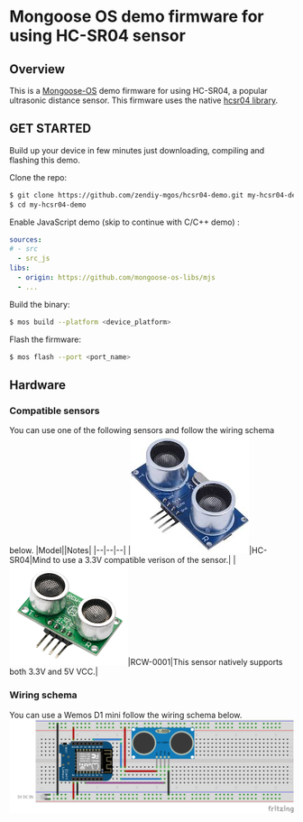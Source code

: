 # Mongoose OS demo firmware for using HC-SR04 sensor
## Overview
This is a [Mongoose-OS](https://mongoose-os.com/) demo firmware for using HC-SR04, a popular ultrasonic distance sensor. This firmware uses the native [hcsr04 library](https://github.com/zendiy-mgos/hcsr04).
## GET STARTED
Build up your device in few minutes just downloading, compiling and flashing this demo.

Clone the repo:
```bash
$ git clone https://github.com/zendiy-mgos/hcsr04-demo.git my-hcsr04-demo
$ cd my-hcsr04-demo
```
Enable JavaScript demo (skip to continue with C/C++ demo) :
```yaml
sources:
# - src
  - src_js
libs:
  - origin: https://github.com/mongoose-os-libs/mjs
  - ...
```
Build the binary:
```bash
$ mos build --platform <device_platform>
```
Flash the firmware:
```bash
$ mos flash --port <port_name>
```
## Hardware
### Compatible sensors
You can use one of the following sensors and follow the wiring schema below.
|Model||Notes|
|--|--|--|
|![hc-sr04 sensor](docs/hc-sr04.jpg)|HC-SR04|Mind to use a 3.3V compatible verison of the sensor.|
|![rcw-0001 sensor](docs/rcw-0001-small.png)|RCW-0001|This sensor natively supports both 3.3V and 5V VCC.|
### Wiring schema
You can use a Wemos D1 mini follow the wiring schema below.
![hc-sr04 wiring schema](docs/hcsr04-demo-sketch_bb.png)
